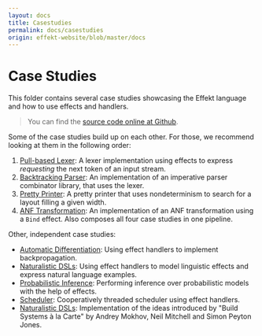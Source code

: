 ```yaml
---
layout: docs
title: Casestudies
permalink: docs/casestudies
origin: effekt-website/blob/master/docs
---
```


# Case Studies

This folder contains several case studies showcasing the Effekt language and how to use effects and handlers.

> You can find the [source code online at Github](https://github.com/effekt-lang/effekt/tree/master/examples/casestudies).

Some of the case studies build up on each other. For those, we recommend looking at them in the following order:

1. [Pull-based Lexer](/docs/casestudies/lexer): A lexer implementation using effects to express _requesting_ the next token
   of an input stream.
2. [Backtracking Parser](/docs/casestudies/parser): An implementation of an imperative parser combinator library, that uses the lexer.
3. [Pretty Printer](/docs/casestudies/prettyprinter): A pretty printer that uses nondeterminism to search for a layout filling a given width.
4. [ANF Transformation](/docs/casestudies/anf): An implementation of an ANF transformation using a `Bind` effect. Also composes all four case studies in one pipeline.

Other, independent case studies:

- [Automatic Differentiation](/docs/casestudies/ad): Using effect handlers to implement backpropagation.
- [Naturalistic DSLs](/docs/casestudies/naturalisticdsls): Using effect handlers to model linguistic effects and express natural language examples.
- [Probabilistic Inference](/docs/casestudies/inference): Performing inference over probabilistic models with the help of effects.
- [Scheduler](/docs/casestudies/scheduler): Cooperatively threaded scheduler using effect handlers.
- [Naturalistic DSLs](/docs/casestudies/buildsystem): Implementation of the ideas introduced by "Build Systems à la Carte" by Andrey Mokhov, Neil Mitchell and Simon Peyton Jones.
